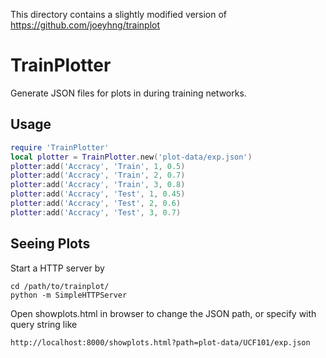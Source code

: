 This directory contains a slightly modified version of https://github.com/joeyhng/trainplot

# TrainPlotter

Generate JSON files for plots in during training networks.

## Usage
```lua
require 'TrainPlotter'
local plotter = TrainPlotter.new('plot-data/exp.json')
plotter:add('Accracy', 'Train', 1, 0.5)
plotter:add('Accracy', 'Train', 2, 0.7)
plotter:add('Accracy', 'Train', 3, 0.8)
plotter:add('Accracy', 'Test', 1, 0.45)
plotter:add('Accracy', 'Test', 2, 0.6)
plotter:add('Accracy', 'Test', 3, 0.7)
```

## Seeing Plots
Start a HTTP server by
```
cd /path/to/trainplot/
python -m SimpleHTTPServer
```

Open showplots.html in browser to change the JSON path, or specify with query string like
```
http://localhost:8000/showplots.html?path=plot-data/UCF101/exp.json
```


